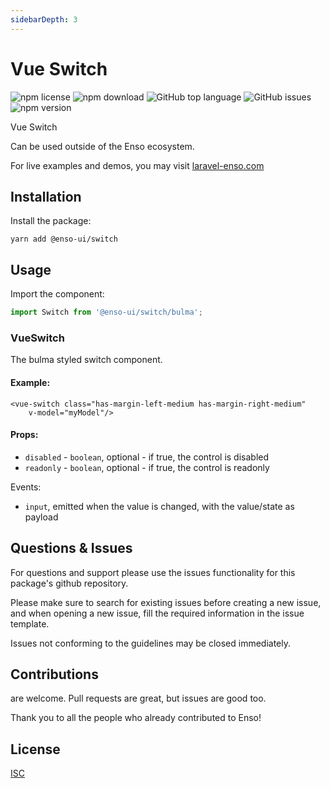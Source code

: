 ```yaml
---
sidebarDepth: 3
---
```


# Vue Switch

![npm license](https://img.shields.io/npm/l/@enso-ui/progress-bar.svg) 
![npm download](https://img.shields.io/npm/dm/@enso-ui/progress-bar.svg) 
![GitHub top language](https://img.shields.io/github/languages/top/enso-ui/progress-bar.svg) 
![GitHub issues](https://img.shields.io/github/issues/enso-ui/progress-bar.svg) 
![npm version](https://img.shields.io/npm/v/@enso-ui/progress-bar.svg) 

Vue Switch

Can be used outside of the Enso ecosystem.

For live examples and demos, you may visit [laravel-enso.com](https://www.laravel-enso.com)

## Installation

Install the package:
```
yarn add @enso-ui/switch
```

## Usage

Import the component:
```js
import Switch from '@enso-ui/switch/bulma';
```

### VueSwitch

The bulma styled switch component. 

#### Example:
```vue
<vue-switch class="has-margin-left-medium has-margin-right-medium"
    v-model="myModel"/>
```

#### Props:
- `disabled` - `boolean`, optional - if true, the control is disabled
- `readonly` - `boolean`, optional - if true, the control is readonly

Events:
- `input`, emitted when the value is changed, with the value/state as payload

## Questions & Issues

For questions and support please use the issues functionality
for this package's github repository.

Please make sure to search for existing issues before creating a new issue,
and when opening a new issue, fill the required information in the issue template.

Issues not conforming to the guidelines may be closed immediately.

## Contributions

are welcome. Pull requests are great, but issues are good too.

Thank you to all the people who already contributed to Enso!

## License

[ISC](https://opensource.org/licenses/ISC)
